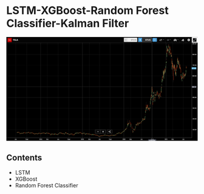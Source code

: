 # LSTM-XGBoost-Random Forest Classifier-Kalman Filter
![CoverIMG](img/cover.png)
## Contents
- LSTM
- XGBoost
- Random Forest Classifier

